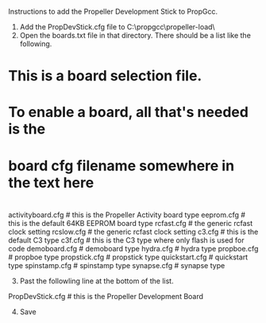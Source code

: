 Instructions to add the Propeller Development Stick to PropGcc.

1. Add the PropDevStick.cfg file to C:\propgcc\propeller-load\
2. Open the boards.txt file in that directory. There should be a list like the following.

#
# This is a board selection file.
# To enable a board, all that's needed is the
# board cfg filename somewhere in the text here
# 
activityboard.cfg      # this is the Propeller Activity board type
eeprom.cfg             # this is the default 64KB EEPROM board type
rcfast.cfg             # the generic rcfast clock setting
rcslow.cfg             # the generic rcfast clock setting
c3.cfg                 # this is the default C3 type
c3f.cfg                # this is the C3 type where only flash is used for code
demoboard.cfg          # demoboard type
hydra.cfg              # hydra type
propboe.cfg            # propboe type
propstick.cfg          # propstick type
quickstart.cfg         # quickstart type
spinstamp.cfg          # spinstamp type
synapse.cfg            # synapse type

3. Past the followling line at the bottom of the list. 

PropDevStick.cfg	   # this is the Propeller Development Board

4. Save 